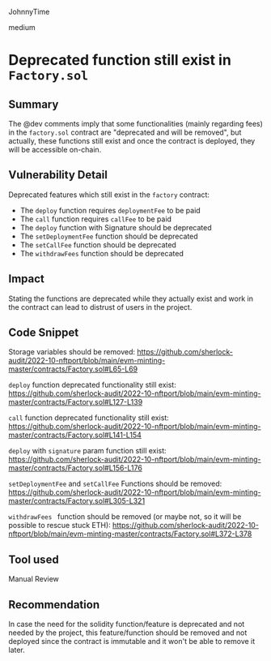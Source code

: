 JohnnyTime

medium

# Deprecated function still exist in `Factory.sol`

## Summary
The @dev comments imply that some functionalities (mainly regarding fees) in the `factory.sol` contract are "deprecated and will be removed", but actually, these functions still exist and once the contract is deployed, they will be accessible on-chain.

## Vulnerability Detail
Deprecated features which still exist in the `factory` contract:
- The `deploy` function requires `deploymentFee` to be paid
- The `call` function requires `callFee` to be paid
- The `deploy` function with Signature should be deprecated
- The `setDeploymentFee` function should be deprecated
- The `setCallFee` function should be deprecated
- The `withdrawFees` function should be deprecated

## Impact
Stating the functions are deprecated while they actually exist and work in the contract can lead to distrust of users in the project.

## Code Snippet

Storage variables should be removed:
https://github.com/sherlock-audit/2022-10-nftport/blob/main/evm-minting-master/contracts/Factory.sol#L65-L69

`deploy` function deprecated functionality still exist:
https://github.com/sherlock-audit/2022-10-nftport/blob/main/evm-minting-master/contracts/Factory.sol#L127-L139

`call` function deprecated functionality still exist:
https://github.com/sherlock-audit/2022-10-nftport/blob/main/evm-minting-master/contracts/Factory.sol#L141-L154

`deploy` with `signature` param function still exist:
https://github.com/sherlock-audit/2022-10-nftport/blob/main/evm-minting-master/contracts/Factory.sol#L156-L176

`setDeploymentFee` and `setCallFee` Functions should be removed:
https://github.com/sherlock-audit/2022-10-nftport/blob/main/evm-minting-master/contracts/Factory.sol#L305-L321

`withdrawFees ` function should be removed (or maybe not, so it will be possible to rescue stuck ETH):
https://github.com/sherlock-audit/2022-10-nftport/blob/main/evm-minting-master/contracts/Factory.sol#L372-L378

## Tool used
Manual Review

## Recommendation
In case the need for the solidity function/feature is deprecated and not needed by the project, this feature/function should be removed and not deployed since the contract is immutable and it won't be able to remove it later.